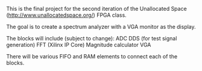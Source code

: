 This is the final project for the second iteration of the Unallocated Space (http://www.unallocatedspace.org/) FPGA class.

The goal is to create a spectrum analyzer with a VGA monitor as the display.

The blocks will include (subject to change):
  ADC
  DDS (for test signal generation)
  FFT (Xilinx IP Core)
  Magnitude calculator
  VGA

There will be various FIFO and RAM elements to connect each of the blocks.
